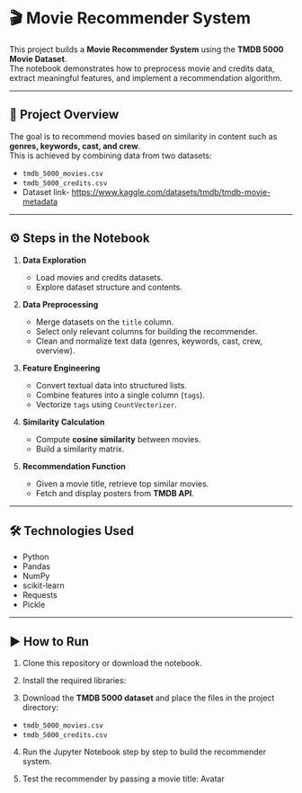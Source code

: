 # 🎬 Movie Recommender System

This project builds a **Movie Recommender System** using the **TMDB 5000 Movie Dataset**.  
The notebook demonstrates how to preprocess movie and credits data, extract meaningful features, and implement a recommendation algorithm.

---

## 📌 Project Overview
The goal is to recommend movies based on similarity in content such as **genres, keywords, cast, and crew**.  
This is achieved by combining data from two datasets:
- `tmdb_5000_movies.csv`
- `tmdb_5000_credits.csv`
- Dataset link- https://www.kaggle.com/datasets/tmdb/tmdb-movie-metadata

---

## ⚙️ Steps in the Notebook

1. **Data Exploration**
   - Load movies and credits datasets.
   - Explore dataset structure and contents.

2. **Data Preprocessing**
   - Merge datasets on the `title` column.
   - Select only relevant columns for building the recommender.
   - Clean and normalize text data (genres, keywords, cast, crew, overview).

3. **Feature Engineering**
   - Convert textual data into structured lists.
   - Combine features into a single column (`tags`).
   - Vectorize `tags` using `CountVectorizer`.

4. **Similarity Calculation**
   - Compute **cosine similarity** between movies.
   - Build a similarity matrix.

5. **Recommendation Function**
   - Given a movie title, retrieve top similar movies.
   - Fetch and display posters from **TMDB API**.

---

## 🛠️ Technologies Used
- Python  
- Pandas  
- NumPy  
- scikit-learn  
- Requests  
- Pickle  

---

## ▶️ How to Run

1. Clone this repository or download the notebook.

2. Install the required libraries:

3. Download the **TMDB 5000 dataset** and place the files in the project directory:
- `tmdb_5000_movies.csv`
- `tmdb_5000_credits.csv`

4. Run the Jupyter Notebook step by step to build the recommender system.

5. Test the recommender by passing a movie title: Avatar

